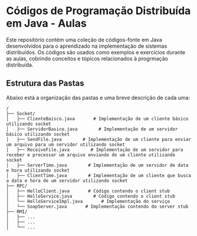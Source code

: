 # Códigos de Programação Distribuída em Java - Aulas

Este repositório contém uma coleção de códigos-fonte em Java desenvolvidos para o aprendizado na implementação de sistemas distribuídos. Os códigos são usados como exemplos e exercícios durante as aulas, cobrindo conceitos e tópicos relacionados à progrmação distribuída.

## Estrutura das Pastas

Abaixo está a organização das pastas e uma breve descrição de cada uma:

```plaintext
/
├── Socket/
│   ├── ClienteBaisco.java       # Implementação de um cliente básico utilizando socket
│   ├── ServidorBasico.java        # Implementação de um servidor básico utilizando socket
│   ├── SendFile.java        # Implementação de um cliente para enviar um arquivo para um servidor utilizando socket
│   ├── ReceiveFile.java        # Implementação de um servidor para receber e processar um arquivo enviando de um cliente utilizando socket
│   ├── ServerTime.java        # Implementação de um servidor de data e hora utilizando socket
│   ├── ClientTime.java        # Implementação de um cliente que busca a data e hora de um servidor utilizando socket
├── RPC/
│   ├── HelloClient.java       # Código contendo o client stub
│   ├── HelloService.java        # Código contendo o client stub
│   └── HelloServiceImpl.java       # Implementação do serviço
│   └── SoapServer.java       # Implementação contendo do server stub
├── RMI/
│   ├── ...
│   ├── ...
│   └── ...

